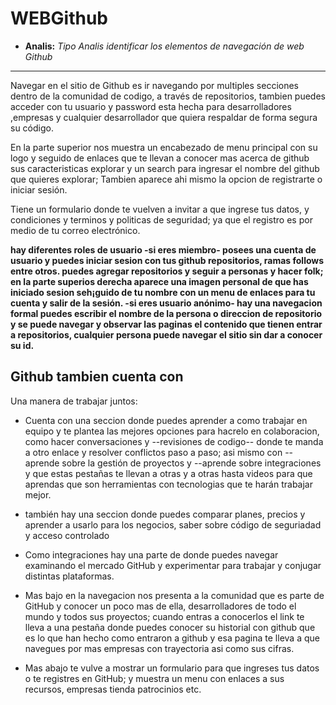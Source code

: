 
# WEBGithub
* **Analis:** _Tipo Analis identificar los elementos de navegación de web Github_

****

Navegar en el sitio de Github es ir navegando por multiples secciones dentro de la comunidad de codigo, a través de repositorios, tambien puedes acceder con tu usuario y password esta hecha para desarrolladores ,empresas y cualquier desarrollador que quiera respaldar de forma segura su código.

En la parte superior nos muestra un encabezado de menu principal con su logo y seguido de enlaces que te llevan a conocer mas acerca de github sus caracteristicas explorar y un search para ingresar el nombre del github que quieres explorar; Tambien aparece ahi mismo la opcion de registrarte o iniciar sesión.

Tiene un formulario donde te vuelven a invitar a que ingrese tus datos, y condiciones y terminos y politicas de seguridad; ya que el registro es por medio de tu correo electrónico.


**hay diferentes roles de usuario
-si eres miembro- posees una cuenta de usuario y puedes iniciar sesion con tus github repositorios, ramas follows entre otros. puedes agregar repositorios y seguir a personas y hacer folk; en la parte superios derecha aparece una imagen personal de que has iniciado sesion seh¡guido de tu nombre con un menu de enlaces para tu cuenta y salir de la sesión.
-si eres usuario anónimo- hay una navegacion formal puedes escribir el nombre de la persona o direccion de repositorio y se puede navegar y observar las paginas el contenido que tienen entrar a repositorios, cualquier persona puede navegar el sitio sin dar a conocer su id.**

## Github tambien cuenta con

Una manera de trabajar juntos:

* Cuenta con una seccion donde puedes aprender a como trabajar en equipo y te plantea las mejores opciones para hacrelo en colaboracion, como hacer conversaciones y --revisiones de codigo-- donde te manda a otro enlace y resolver conflictos paso a paso; asi mismo con --aprende sobre la gestión de proyectos y --aprende sobre integraciones y que estas pestañas te llevan a otras y a otras hasta videos para que aprendas que son herramientas con tecnologias que te harán trabajar mejor.

* también hay una seccion donde puedes comparar planes, precios y aprender a usarlo para los negocios, saber sobre    código de seguriadad y acceso controlado

* Como integraciones hay una parte de donde puedes navegar examinando el mercado GitHub y experimentar para trabajar y conjugar distintas plataformas.

* Mas bajo en la navegacion nos presenta a la comunidad que es parte de GitHub y conocer un poco mas de ella, desarrolladores de todo el mundo y todos sus proyectos; cuando entras a conocerlos el link te lleva a una pestaña donde puedes conocer su historial con github que es lo que han hecho como entraron a github y esa pagina te lleva a que navegues por mas empresas con trayectoria asi como sus cifras.

* Mas abajo te vulve a mostrar un formulario para que ingreses tus datos o te registres en GitHub; y muestra un menu con enlaces a sus recursos, empresas tienda patrocinios etc. 
